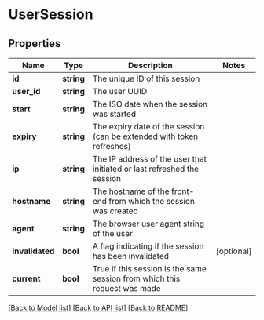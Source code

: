 # UserSession

## Properties
Name | Type | Description | Notes
------------ | ------------- | ------------- | -------------
**id** | **string** | The unique ID of this session | 
**user_id** | **string** | The user UUID | 
**start** | **string** | The ISO date when the session was started | 
**expiry** | **string** | The expiry date of the session (can be extended with token refreshes) | 
**ip** | **string** | The IP address of the user that initiated or last refreshed the session | 
**hostname** | **string** | The hostname of the front-end from which the session was created | 
**agent** | **string** | The browser user agent string of the user | 
**invalidated** | **bool** | A flag indicating if the session has been invalidated | [optional] 
**current** | **bool** | True if this session is the same session from which this request was made | 

[[Back to Model list]](../README.md#documentation-for-models) [[Back to API list]](../README.md#documentation-for-api-endpoints) [[Back to README]](../README.md)


